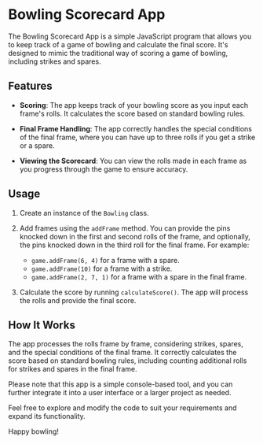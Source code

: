 # Bowling Scorecard App

The Bowling Scorecard App is a simple JavaScript program that allows you to keep track of a game of bowling and calculate the final score. It's designed to mimic the traditional way of scoring a game of bowling, including strikes and spares.

## Features

- **Scoring**: The app keeps track of your bowling score as you input each frame's rolls. It calculates the score based on standard bowling rules.

- **Final Frame Handling**: The app correctly handles the special conditions of the final frame, where you can have up to three rolls if you get a strike or a spare.

- **Viewing the Scorecard**: You can view the rolls made in each frame as you progress through the game to ensure accuracy.

## Usage

1. Create an instance of the `Bowling` class.

2. Add frames using the `addFrame` method. You can provide the pins knocked down in the first and second rolls of the frame, and optionally, the pins knocked down in the third roll for the final frame. For example:
   - `game.addFrame(6, 4)` for a frame with a spare.
   - `game.addFrame(10)` for a frame with a strike.
   - `game.addFrame(2, 7, 1)` for a frame with a spare in the final frame.

3. Calculate the score by running `calculateScore()`. The app will process the rolls and provide the final score.

## How It Works

The app processes the rolls frame by frame, considering strikes, spares, and the special conditions of the final frame. It correctly calculates the score based on standard bowling rules, including counting additional rolls for strikes and spares in the final frame.

Please note that this app is a simple console-based tool, and you can further integrate it into a user interface or a larger project as needed.

Feel free to explore and modify the code to suit your requirements and expand its functionality.

Happy bowling!